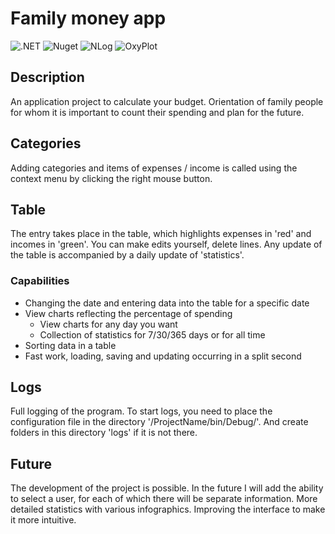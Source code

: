 # Family money app

![.NET](https://img.shields.io/badge/.NET%20FrameWork-4.6-informational)
![Nuget](https://img.shields.io/nuget/v/Microsoft.AspNet.Mvc?label=Nuget)
![NLog](https://img.shields.io/badge/NLog-4.7.9-red)
![OxyPlot](https://img.shields.io/badge/OxyPlot-2.1.0-brightgreen)

## Description
An application project to calculate your budget. 
Orientation of family people for whom it is important to count their spending and plan for the future.

## Categories
Adding categories and items of expenses / income is called using the context menu by clicking the right mouse button.

## Table
The entry takes place in the table, which highlights expenses in 'red' and incomes in 'green'.
You can make edits yourself, delete lines. Any update of the table is accompanied by a daily update of 'statistics'.

### Capabilities
* Changing the date and entering data into the table for a specific date
* View charts reflecting the percentage of spending
  * View charts for any day you want
  * Collection of statistics for 7/30/365 days or for all time
* Sorting data in a table
* Fast work, loading, saving and updating occurring in a split second

## Logs
Full logging of the program.
To start logs, you need to place the configuration file in the directory '/ProjectName/bin/Debug/'.
And create folders in this directory 'logs' if it is not there.

## Future
The development of the project is possible.
In the future I will add the ability to select a user, for each of which there will be separate information. 
More detailed statistics with various infographics.
Improving the interface to make it more intuitive.


